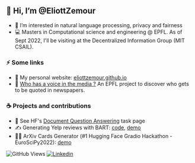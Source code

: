 <!--![header](https://capsule-render.vercel.app/api?type=waving&color=auto&height=200&section=header&text=Hi,%20I’m%20Eliott&fontSize=40&animation=fadeIn)-->
## 👋 Hi, I’m @EliottZemour
- 👀 I’m interested in natural language processing, privacy and fairness
- :computer: Masters in Computational science and engineering @ EPFL. As of Sept 2022, I'll be visiting at the Decentralized Information Group (MIT CSAIL).

### ⚡️ Some links

- :deciduous_tree: My personal website: [eliottzemour.github.io](https://eliottzemour.github.io) 
- 📢 [Who has a voice in the media ?](https://quotebankers.github.io/) An EPFL project to discover who gets to be quoted in newspapers.

### ☕️ Projects and contributions

- 📄 See HF's [Document Question Answering](https://huggingface.co/tasks/document-question-answering) task page
- ✍️ Generating Yelp reviews with BART: [code](https://github.com/EliottZemour/yelp-reviews/), [demo](https://huggingface.co/spaces/eliolio/yelp-reviews)
- 👩‍🔬 ArXiv Cards Generator (#1 Hugging Face Gradio Hackathon - EuroSciPy2022): [demo](https://huggingface.co/spaces/eliolio/arxiv-cards)

<!--[![EliottZemour's GitHub stats](https://github-readme-stats.vercel.app/api?username=EliottZemour&show_icons=true&theme=algolia)](https://github.com/anuraghazra/github-readme-stats)-->


![GitHub Views](https://komarev.com/ghpvc/?username=eliottzemour&color=2553ff)  [![Linkedin](https://img.shields.io/badge/Linkedin-2553ff.svg?logo=linkedin&logoWidth=20)](https://www.linkedin.com/in/eliott-zemour/)  

